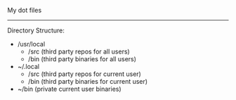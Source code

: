 My dot files

---

Directory Structure:

- /usr/local
    - /src (third party repos for all users)
    - /bin (third party binaries for all users)
- ~/.local
    - /src (third party repos for current user)
    - /bin (third party binaries for current user)
- ~/bin (private current user binaries)
